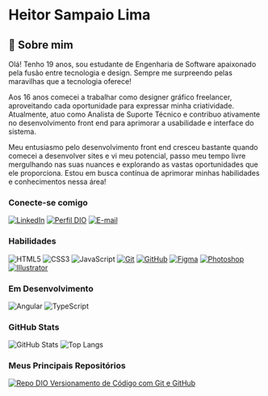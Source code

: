 
# Heitor Sampaio Lima

## 🚀 Sobre mim
Olá! Tenho 19 anos, sou estudante de Engenharia de Software apaixonado pela fusão entre tecnologia e design. Sempre me surpreendo pelas maravilhas que a tecnologia oferece!

Aos 16 anos comecei a trabalhar como designer gráfico freelancer, aproveitando cada oportunidade para expressar minha criatividade. Atualmente, atuo como Analista de Suporte Técnico e contribuo ativamente no desenvolvimento front end para aprimorar a usabilidade e interface do sistema.

Meu entusiasmo pelo desenvolvimento front end cresceu bastante quando comecei a desenvolver sites e vi meu potencial, passo meu tempo livre mergulhando nas suas nuances e explorando as vastas oportunidades que ele proporciona. Estou em busca contínua de aprimorar minhas habilidades e conhecimentos nessa área!

### Conecte-se comigo
[![LinkedIn](https://img.shields.io/badge/-LinkedIn-fff?style=for-the-badge&logo=linkedin&logoColor=30A3DC)](https://www.linkedin.com/in/heitorlimaa/)
[![Perfil DIO](https://img.shields.io/badge/-Meu%20Perfil%20na%20DIO-fff?style=for-the-badge)](https://web.dio.me/users/heitorlima5252/) 
[![E-mail](https://img.shields.io/badge/-Email-fff?style=for-the-badge&logo=microsoft-outlook&logoColor=E94D5F)](mailto:heitorlima5252@gmail.com)

### Habilidades
![HTML5](https://img.shields.io/badge/HTML-000?style=for-the-badge&logo=html5&logoColor=30A3DC)
![CSS3](https://img.shields.io/badge/CSS3-000?style=for-the-badge&logo=css3&logoColor=E94D5F)
![JavaScript](https://img.shields.io/badge/JavaScript-000?style=for-the-badge&logo=javascript&logoColor=30A3DC)
[![Git](https://img.shields.io/badge/Git-000?style=for-the-badge&logo=git&logoColor=E94D5F)](https://git-scm.com/doc)
[![GitHub](https://img.shields.io/badge/GitHub-000?style=for-the-badge&logo=github&logoColor=30A3DC)](https://docs.github.com/)
[![Figma](https://img.shields.io/badge/Figma-000?style=for-the-badge&logo=figma&logoColor=E94D5F)](https://www.figma.com/)
[![Photoshop](https://img.shields.io/badge/Photoshop-000?style=for-the-badge&logo=adobephotoshop&logoColor=30A3DC)](https://www.figma.com/)
[![Illustrator](https://img.shields.io/badge/Illustrator-000?style=for-the-badge&logo=adobeillustrator&logoColor=E94D5F)](https://www.figma.com/)

### Em Desenvolvimento
![Angular](https://img.shields.io/badge/Angular-000?style=for-the-badge&logo=angular&logoColor=C3002F)
![TypeScript](https://img.shields.io/badge/TypeScript-000?style=for-the-badge&logo=typescript)

### GitHub Stats

![GitHub Stats](https://github-readme-stats.vercel.app/api?username=heitorlimaa&theme=yeblu&bg_color=000&border_color=30A3DC&show_icons=true&icon_color=30A3DC&title_color=E94D5F&text_color=FFF)
![Top Langs](https://github-readme-stats-git-masterrstaa-rickstaa.vercel.app/api/top-langs/?username=SEUUSERNAME&layout=compact&bg_color=000&border_color=30A3DC&title_color=E94D5F&text_color=fff)

### Meus Principais Repositórios
[![Repo DIO Versionamento de Código com Git e GitHub](https://github-readme-stats.vercel.app/api/pin/?username=heitorlimaa&repo=dio-lab-open-source&bg_color=000&border_color=30A3DC&show_icons=true&icon_color=30A3DC&title_color=E94D5F&text_color=FFF)](https://github.com/heitorlimaa/dio-lab-open-source)
<!-- [![Repo DIO Roadmaps](https://github-readme-stats.vercel.app/api/pin/?username=digitalinnovationone&repo=roadmaps&bg_color=000&border_color=30A3DC&show_icons=true&icon_color=30A3DC&title_color=E94D5F&text_color=FFF)](https://github.com/digitalinnovationone/roadmaps) -->






